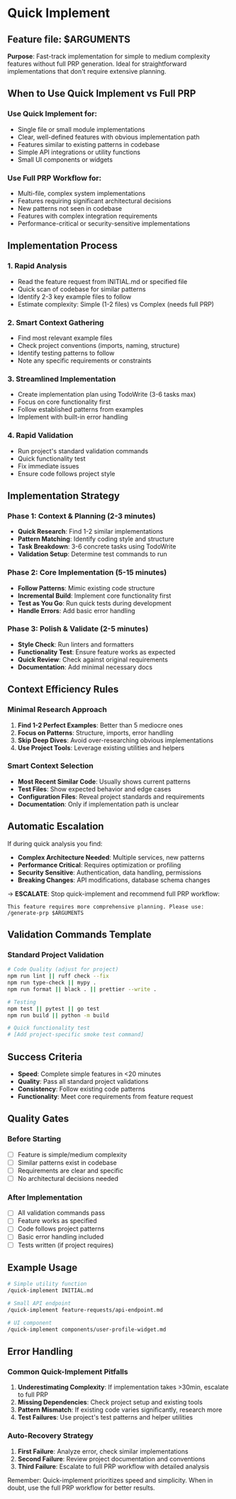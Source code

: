 # Quick Implement

## Feature file: $ARGUMENTS

**Purpose**: Fast-track implementation for simple to medium complexity features without full PRP generation. Ideal for straightforward implementations that don't require extensive planning.

## When to Use Quick Implement vs Full PRP

### Use Quick Implement for:
- Single file or small module implementations
- Clear, well-defined features with obvious implementation path
- Features similar to existing patterns in codebase
- Simple API integrations or utility functions
- Small UI components or widgets

### Use Full PRP Workflow for:
- Multi-file, complex system implementations
- Features requiring significant architectural decisions
- New patterns not seen in codebase
- Features with complex integration requirements
- Performance-critical or security-sensitive implementations

## Implementation Process

### 1. **Rapid Analysis**
   - Read the feature request from INITIAL.md or specified file
   - Quick scan of codebase for similar patterns
   - Identify 2-3 key example files to follow
   - Estimate complexity: Simple (1-2 files) vs Complex (needs full PRP)

### 2. **Smart Context Gathering**
   - Find most relevant example files
   - Check project conventions (imports, naming, structure)
   - Identify testing patterns to follow
   - Note any specific requirements or constraints

### 3. **Streamlined Implementation**
   - Create implementation plan using TodoWrite (3-6 tasks max)
   - Focus on core functionality first
   - Follow established patterns from examples
   - Implement with built-in error handling

### 4. **Rapid Validation**
   - Run project's standard validation commands
   - Quick functionality test
   - Fix immediate issues
   - Ensure code follows project style

## Implementation Strategy

### Phase 1: Context & Planning (2-3 minutes)
- **Quick Research**: Find 1-2 similar implementations
- **Pattern Matching**: Identify coding style and structure
- **Task Breakdown**: 3-6 concrete tasks using TodoWrite
- **Validation Setup**: Determine test commands to run

### Phase 2: Core Implementation (5-15 minutes)
- **Follow Patterns**: Mimic existing code structure
- **Incremental Build**: Implement core functionality first
- **Test as You Go**: Run quick tests during development
- **Handle Errors**: Add basic error handling

### Phase 3: Polish & Validate (2-5 minutes)
- **Style Check**: Run linters and formatters
- **Functionality Test**: Ensure feature works as expected
- **Quick Review**: Check against original requirements
- **Documentation**: Add minimal necessary docs

## Context Efficiency Rules

### Minimal Research Approach
1. **Find 1-2 Perfect Examples**: Better than 5 mediocre ones
2. **Focus on Patterns**: Structure, imports, error handling
3. **Skip Deep Dives**: Avoid over-researching obvious implementations
4. **Use Project Tools**: Leverage existing utilities and helpers

### Smart Context Selection
- **Most Recent Similar Code**: Usually shows current patterns
- **Test Files**: Show expected behavior and edge cases
- **Configuration Files**: Reveal project standards and requirements
- **Documentation**: Only if implementation path is unclear

## Automatic Escalation

If during quick analysis you find:
- **Complex Architecture Needed**: Multiple services, new patterns
- **Performance Critical**: Requires optimization or profiling
- **Security Sensitive**: Authentication, data handling, permissions
- **Breaking Changes**: API modifications, database schema changes

→ **ESCALATE**: Stop quick-implement and recommend full PRP workflow:
```
This feature requires more comprehensive planning. Please use:
/generate-prp $ARGUMENTS
```

## Validation Commands Template

### Standard Project Validation
```bash
# Code Quality (adjust for project)
npm run lint || ruff check --fix
npm run type-check || mypy .
npm run format || black . || prettier --write .

# Testing
npm test || pytest || go test
npm run build || python -m build

# Quick functionality test
# [Add project-specific smoke test command]
```

## Success Criteria

- **Speed**: Complete simple features in <20 minutes
- **Quality**: Pass all standard project validations
- **Consistency**: Follow existing code patterns
- **Functionality**: Meet core requirements from feature request

## Quality Gates

### Before Starting
- [ ] Feature is simple/medium complexity
- [ ] Similar patterns exist in codebase
- [ ] Requirements are clear and specific
- [ ] No architectural decisions needed

### After Implementation
- [ ] All validation commands pass
- [ ] Feature works as specified
- [ ] Code follows project patterns
- [ ] Basic error handling included
- [ ] Tests written (if project requires)

## Example Usage

```bash
# Simple utility function
/quick-implement INITIAL.md

# Small API endpoint
/quick-implement feature-requests/api-endpoint.md

# UI component
/quick-implement components/user-profile-widget.md
```

## Error Handling

### Common Quick-Implement Pitfalls
1. **Underestimating Complexity**: If implementation takes >30min, escalate to full PRP
2. **Missing Dependencies**: Check project setup and existing tools
3. **Pattern Mismatch**: If existing code varies significantly, research more
4. **Test Failures**: Use project's test patterns and helper utilities

### Auto-Recovery Strategy
1. **First Failure**: Analyze error, check similar implementations
2. **Second Failure**: Review project documentation and conventions
3. **Third Failure**: Escalate to full PRP workflow with detailed analysis

Remember: Quick-implement prioritizes speed and simplicity. When in doubt, use the full PRP workflow for better results.